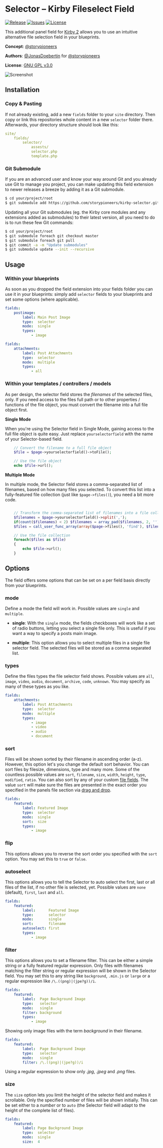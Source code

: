 # Selector – Kirby Fileselect Field

[![Release](https://img.shields.io/github/release/storypioneers/kirby-selector.svg)](https://github.com/storypioneers/kirby-selector/releases)  [![Issues](https://img.shields.io/github/issues/storypioneers/kirby-selector.svg)](https://github.com/storypioneers/kirby-selector/issues) [![License](https://img.shields.io/badge/license-GPLv3-blue.svg)](https://raw.githubusercontent.com/storypioneers/kirby-selector/master/LICENSE)

This additional panel field for [Kirby 2](http://getkirby.com) allows you to use an intuitive alternative file selection field in your blueprints.

**Concept**: [@storypioneers](https://github.com/storypioneers)

**Authors**: [@JonasDoebertin](https://github.com/JonasDoebertin/) for [@storypioneers](https://github.com/storypioneers)

**License**: [GNU GPL v3.0](http://opensource.org/licenses/GPL-3.0)

![Screenshot](https://raw.githubusercontent.com/storypioneers/kirby-selector/master/screenshot.jpg)

## Installation

### Copy & Pasting

If not already existing, add a new `fields` folder to your `site` directory. Then copy or link this repositories whole content in a new `selector` folder there. Afterwards, your directory structure should look like this:

```yaml
site/
	fields/
		selector/
			assests/
			selector.php
			template.php
```

### Git Submodule

If you are an advanced user and know your way around Git and you already use Git to manage you project, you can make updating this field extension to newer releases a breeze by adding it as a Git submodule.

```bash
$ cd your/project/root
$ git submodule add https://github.com/storypioneers/kirby-selector.git site/fields/selector
```

Updating all your Git submodules (eg. the Kirby core modules and any extensions added as submodules) to their latest version, all you need to do is to run these few Git commands:

```bash
$ cd your/project/root
$ git submodule foreach git checkout master
$ git submodule foreach git pull
$ git commit -a -m "Update submodules"
$ git submodule update --init --recursive
```

## Usage

### Within your blueprints

As soon as you dropped the field extension into your fields folder you can use it in your blueprints: simply add `selector` fields to your blueprints and set some options (where applicable).

```yaml
fields:
	postimage:
		label: Main Post Image
		type:  selector
		mode:  single
		types:
			- image
```
```yaml
fields:
	attachments:
		label: Post Attachments
		type:  selector
		mode:  multiple
		types:
			- all
```

### Within your templates / controllers / models

As per design, the selector field stores the *filenames* of the selected files, only. If you need access to the files full path or to other properties / functions of the file object, you must convert the filename into a full file object first.

**Single Mode**

When you're using the Selector field in Single Mode, gaining access to the full file object is quite easy. Just replace `yourselectorfield` with the name of your Selector-based field.

```php
	// Convert the filename to a full file object
	$file = $page->yourselectorfield()->toFile();

	// Use the file object
	echo $file->url();
```

**Multiple Mode**

In multiple mode, the Selector field stores a comma-separated list of filenames, based on how many files you selected. To convert this list into a fully-featured file collection (just like `$page->files()`), you need a bit more code.

```php

	// Transform the comma-separated list of filenames into a file collection
	$filenames = $page->yourselectorfield()->split(',');
	if(count($filenames) < 2) $filenames = array_pad($filenames, 2, '');
	$files = call_user_func_array(array($page->files(), 'find'), $filenames);

	// Use the file collection
	foreach($files as $file)
	{
		echo $file->url();
	}

```

## Options

The field offers some options that can be set on a per field basis directly from your blueprints.

### mode

Define a mode the field will work in. Possible values are `single` and `multiple`.

* **single**: With the `single` mode, the fields checkboxes will work like a set of radio buttons, letting you select a single file only. This is useful if you want a way to specify a posts main image.

* **multiple**: This option allows you to select multiple files in a single file selector field. The selected files will be stored as a comma separated list.

### types

Define the files types the file selector field shows. Possible values are `all`, `image`, `video`, `audio`, `document`, `archive`, `code`, `unknown`. You may specify as many of these types as you like.

```yaml
fields:
	attachments:
		label: Post Attachments
		type:  selector
		mode:  multiple
		types:
			- image
			- video
			- audio
			- document
```

### sort

Files will be shown sorted by their filename in ascending order (a-z). However, this option let's you change the default sort behavior. You can sort files by filesize, dimensions, type and many more. Some of the countless possible values are `sort`, `filename`, `size`, `width`, `height`, `type`, `modified`, `ratio`. You can also sort by any of your custom [file fields](http://getkirby.com/docs/panel/blueprints/file-settings#file-fields). The value `sort` will make sure the files are presented in the exact order you specified in the panels file section via [drag and drop](http://getkirby.com/docs/panel/blueprints/file-settings#sortable-files).

```yaml
fields:
	featured:
		label: Featured Image
		type:  selector
		mode:  single
		sort:  size
		types:
			- image
```

### flip

This options allows you to reverse the sort order you specified with the `sort` option. You may set this to `true` or `false`.

### autoselect

This options allows you to tell the Selector to auto select the first, last or all files of the list, if no other file is selected, yet. Possible values are `none` (default), `first`, `last` and `all`.

```yaml
fields:
	featured:
		label:      Featured Image
		type:       selector
		mode:       single
		sort:       filename
		autoselect: first
		types:
			- image
```

### filter

This options allows you to set a filename filter. This can be either a simple string or a fully featured regular expression. Only files with filenames matching the filter string or regular expression will be shown in the Selector field. You may set this to any string like `background`, `.min.js` or `large` or a regular expression like `/\.((png)|(jpe?g))/i`.

```yaml
fields:
	featured:
		label:  Page Background Image
		type:   selector
		mode:   single
		filter: background
		types:
			- image
```
Showing only image files with the term *background* in their filename.

```yaml
fields:
	featured:
		label:  Page Background Image
		type:   selector
		mode:   single
		filter: /\.((png)|(jpe?g))/i
```
Using a regular expression to show only *.jpg*, *.jpeg* and *.png* files.

### size

The `size` option lets you limit the height of the selector field and makes it scrollable. Only the specified number of files will be shown initially. This can be set either to a *number* or to `auto` (the Selector field will adapt to the height of the complete list of files).

```yaml
fields:
	featured:
		label: Page Background Image
		type:  selector
		mode:  single
		size:  4
```
